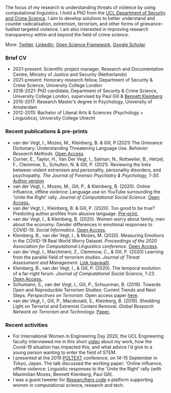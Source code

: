 The focus of my research is understanding threats of violence by using computational linguistics. I hold a PhD from the [UCL Department of Security and Crime Science](http://www.ucl.ac.uk/jill-dando-institute). I aim to develop solutions to better understand and counter radicalisation, extremism, terrorism, and other forms of grievance-fuelled targeted violence. I am also interested in improving research transparency within and beyond the field of crime science.

More: [Twitter](https://twitter.com/Isabellevdv), [LinkedIn](https://www.linkedin.com/in/isabellevdv/), [Open Science Framework](https://osf.io/ubrz6/), [Google Scholar](https://scholar.google.com/citations?user=nEoRK7YAAAAJ&hl=nl).

### Brief CV
- 2021-present: Scientific project manager, Research and Documentation Centre, Ministry of Justice and Security (Netherlands) 
- 2021-present: Honorary research fellow, Department of Security & Crime Science, University College London
- 2018-2021: PhD candidate, Department of Security & Crime Science, University College London, supervised by Paul Gill & [Bennett Kleinberg](https://bkleinberg.net/) 
- 2015-2017: Research Master’s degree in Psychology, University of Amsterdam 
- 2012-2015: Bachelor of Liberal Arts & Sciences (Psychology + Linguistics), University College Utrecht 

### Recent publications & pre-prints
- van der Vegt, I., Mozes, M., Kleinberg, B. & Gill, P.(2021) The Grievance Dictionary: Understanding Threatening Language Use. _Behavior Research Methods_. [Open Access](https://link.springer.com/article/10.3758/s13428-021-01536-2).
- Corner, E., Taylor, H., Van Der Vegt, I., Salman, N., Rottweiler, B., Hetzel, F., Clemmow, S., Schulten, N. & Gill, P. (2021). Reviewing the links between violent extremism and personality, personality disorders, and psychopathy. _The Journal of Forensic Psychiatry & Psychology, 1-30_. [Author version](https://discovery.ucl.ac.uk/id/eprint/10122895/)
- van der Vegt, I., Mozes, M., Gill, P., & Kleinberg, B. (2020). Online influence, offline violence: Language use on YouTube surrounding the 'Unite the Right' rally. _Journal of Computational Social Science_. [Open Access.](https://link.springer.com/article/10.1007%2Fs42001-020-00080-x)
- van der Vegt, I., Kleinberg, B. & Gill, P. (2020). Too good to be true? Predicting author profiles from abusive language. [Pre-print.](https://arxiv.org/abs/2009.01126)
- van der Vegt, I., & Kleinberg, B. (2020). Women worry about family, men about the economy: Gender differences in emotional responses to COVID-19. _Social Informatics_. [Open Access](https://link.springer.com/chapter/10.1007/978-3-030-60975-7_29).
- Kleinberg, B., van der Vegt, I., & Mozes, M. (2020). Measuring Emotions in the COVID-19 Real World Worry Dataset. _Proceedings of the 2020 Association for Computational Linguistics conference_. [Open Access](https://www.aclweb.org/anthology/2020.nlpcovid19-acl.11/).
- van der Vegt, I., Marchment, Z., Clemmow, C., & Gill, P. (2020) Learning from the parallel field of terrorism studies. _Journal of Threat Assessment and Management_. [Link (paywall)](https://psycnet.apa.org/record/2020-26206-008).
- Kleinberg, B., van der Vegt, I., & Gill, P. (2020). The temporal evolution of a far-right forum. _Journal of Computational Social Science, 1-23_. [Open Access.](https://link.springer.com/article/10.1007/s42001-020-00064-x)
- Schumann, S., van der Vegt, I., Gill, P., Schuurman, B. (2019). Towards Open and Reproducible Terrorism Studies: Current
Trends and Next Steps. _Perspectives on Terrorism_. Open access paper [here](https://www.universiteitleiden.nl/binaries/content/assets/customsites/perspectives-on-terrorism/2019/issue-5/4--schumann-et-al..pdf).
- van der Vegt, I., Gill, P., Macdonald, S., Kleinberg, B. (2019). Shedding Light on Terrorist and Extremist Content Removal. _Global Research Network on Terrorism and Technology._ [Paper.](https://rusi.org/publication/other-publications/shedding-light-terrorist-and-extremist-content-removal)

### Recent activities
- For International Women in Engineering Day 2020, the UCL Engineering faculty interviewed me in this short [video](https://www.youtube.com/watch?v=DSfAuZAeALM) about my work, how the Covid-19 situation has impacted this, and what advice I'd give to a young person wanting to enter the field of STEM. 
- I presented at the 2019 [POLTEXT](https://www.poltextconference.org/) conference, on 14-15 September in Tokyo, Japan. The talk discussed the working paper: 'Online influence, offline violence: Linguistic responses to the 'Unite the Right' rally (with Maximilian Mozes, Bennett Kleinberg, Paul Gill).
- I was a guest tweeter for [Researc/hers code](https://twitter.com/ResearcHersCode) a platform supporting women in computational science, research and tech. 
